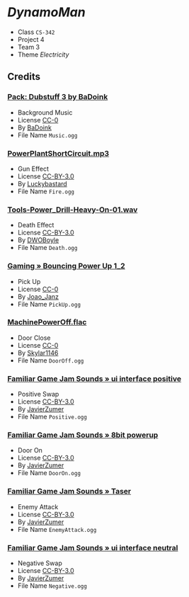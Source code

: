 



# *DynamoMan*
- Class `CS-342`
- Project 4
- Team 3
- Theme *Electricity*







## Credits

### [Pack: Dubstuff 3 by BaDoink](https://freesound.org/people/BaDoink/packs/31566/)
- Background Music
- License [CC-0](http://creativecommons.org/publicdomain/zero/1.0/)
- By [BaDoink](https://freesound.org/people/BaDoink/)
- File Name `Music.ogg`

### [PowerPlantShortCircuit.mp3](https://freesound.org/people/Luckybastard/sounds/325184/)
- Gun Effect
- License [CC-BY-3.0](http://creativecommons.org/licenses/by-nc/3.0/)
- By [Luckybastard](https://freesound.org/people/Luckybastard/)
- File Name `Fire.ogg`

### [Tools-Power_Drill-Heavy-On-01.wav](https://freesound.org/people/DWOBoyle/sounds/449325/)
- Death Effect
- License [CC-BY-3.0](http://creativecommons.org/licenses/by-nc/3.0/)
- By [DWOBoyle](https://freesound.org/people/DWOBoyle/)
- File Name `Death.ogg`

### [ Gaming » Bouncing Power Up 1_2 ](https://freesound.org/people/Joao_Janz/sounds/478337/)
- Pick Up
- License [CC-0](http://creativecommons.org/publicdomain/zero/1.0/)
- By [Joao_Janz](https://freesound.org/people/Joao_Janz/)
- File Name `PickUp.ogg`

### [MachinePowerOff.flac](https://freesound.org/people/Skylar1146/sounds/395378/)
- Door Close
- License [CC-0](http://creativecommons.org/publicdomain/zero/1.0/)
- By [Skylar1146](https://freesound.org/people/Skylar1146/sounds/395378/)
- File Name `DoorOff.ogg`

### [ Familiar Game Jam Sounds » ui interface positive ](https://freesound.org/people/JavierZumer/sounds/257227/)
- Positive Swap
- License [CC-BY-3.0](http://creativecommons.org/licenses/by-nc/3.0/)
- By [JavierZumer](https://freesound.org/people/JavierZumer/)
- File Name `Positive.ogg`

### [ Familiar Game Jam Sounds » 8bit powerup ](https://freesound.org/people/JavierZumer/sounds/257225/)
- Door On
- License [CC-BY-3.0](http://creativecommons.org/licenses/by-nc/3.0/)
- By [JavierZumer](https://freesound.org/people/JavierZumer/)
- File Name `DoorOn.ogg`

### [ Familiar Game Jam Sounds » Taser ](https://freesound.org/people/JavierZumer/sounds/257236/)
- Enemy Attack
- License [CC-BY-3.0](http://creativecommons.org/licenses/by-nc/3.0/)
- By [JavierZumer](https://freesound.org/people/JavierZumer/)
- File Name `EnemyAttack.ogg`

### [ Familiar Game Jam Sounds » ui interface neutral ](https://freesound.org/people/JavierZumer/sounds/257226/)
- Negative Swap
- License [CC-BY-3.0](http://creativecommons.org/licenses/by-nc/3.0/)
- By [JavierZumer](https://freesound.org/people/JavierZumer/)
- File Name `Negative.ogg`

